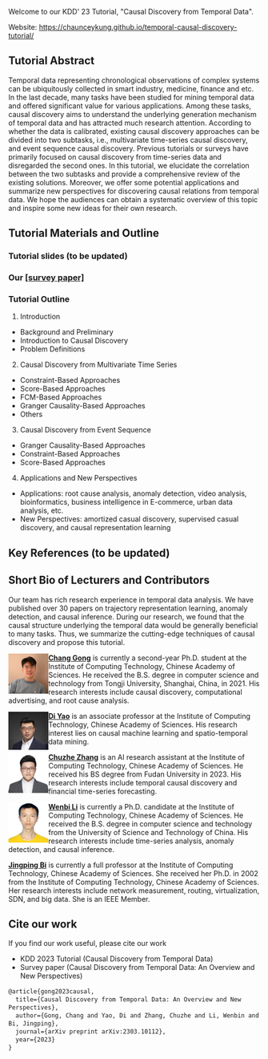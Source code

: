 
Welcome to our KDD' 23 Tutorial, "Causal Discovery from Temporal Data".

Website: https://chaunceykung.github.io/temporal-causal-discovery-tutorial/


## Tutorial Abstract

Temporal data representing chronological observations of complex systems can be ubiquitously collected in smart industry, medicine, finance and etc. In the last decade, many tasks have been studied for mining temporal data and offered significant value for various applications. Among these tasks, causal discovery aims to understand the underlying generation mechanism of temporal data and has attracted much research attention. According to whether the data is calibrated, existing causal discovery approaches can be divided into two subtasks, i.e., multivariate time-series causal discovery, and event sequence causal discovery. Previous tutorials or surveys have primarily focused on causal discovery from time-series data and disregarded the second ones. In this tutorial, we elucidate the correlation between the two subtasks and provide a comprehensive review of the existing solutions. Moreover, we offer some potential applications and summarize new perspectives for discovering causal relations from temporal data. We hope the audiences can obtain a systematic overview of this topic and inspire some new ideas for their own research. 



## Tutorial Materials and Outline

### Tutorial slides (to be updated)

### Our [[survey paper]](https://arxiv.org/abs/2303.10112) 

### Tutorial Outline

1. Introduction
  - Background and Preliminary
  - Introduction to Causal Discovery
  - Problem Definitions

2. Causal Discovery from Multivariate Time Series
  - Constraint-Based Approaches
  - Score-Based Approaches
  - FCM-Based Approaches
  - Granger Causality-Based Approaches
  - Others

3. Causal Discovery from Event Sequence
  - Granger Causality-Based Approaches
  - Constraint-Based Approaches
  - Score-Based Approaches

4. Applications and New Perspectives
  - Applications: root cause analysis, anomaly detection, video analysis, bioinformatics, business intelligence in E-commerce, urban data analysis, etc.
  - New Perspectives: amortized casual discovery, supervised casual discovery, and causal representation learning

## Key References (to be updated)


## Short Bio of Lecturers and Contributors

Our team has rich research experience in temporal data analysis. We have published over 30 papers on trajectory representation learning, anomaly detection, and causal inference. During our research, we found that the causal structure underlying the temporal data would be generally beneficial to many tasks. Thus, we summarize the cutting-edge techniques of causal discovery and propose this tutorial.


<img align="left" src="figs/Chang.jpg" width="80" >**[Chang Gong](https://scholar.google.com.hk/citations?user=DfmjrYkAAAAJ&hl=en)** is currently a second-year Ph.D. student at the Institute of Computing Technology, Chinese Academy of Sciences. He received the B.S. degree in computer science and technology from Tongji University, Shanghai, China, in 2021. His research interests include causal discovery, computational advertising, and root cause analysis.


<img align="left" src="figs/Di.jpg" width="80" >**[Di Yao](http://www.yaodi.info/)** is an associate professor at the Institute of Computing Technology, Chinese Academy of Sciences.  His research interest lies on causal machine learning and spatio-temporal data mining.


<img align="left" src="figs/Chuzhe.jpg" width="80" >**[Chuzhe Zhang]()** is an AI research assistant at the Institute of Computing Technology, Chinese Academy of Sciences. He received his BS degree from Fudan University in 2023. His research interests include temporal causal discovery and financial time-series forecasting.


<img align="left" src="figs/Wenbin.jpg" width="80" >**[Wenbi Li]()** is currently a Ph.D. candidate at the Institute of Computing Technology, Chinese Academy of Sciences. He received the B.S. degree in computer science and technology from the University of Science and Technology of China. His research interests include time-series analysis, anomaly detection, and causal inference.


**[Jingping Bi](http://www.ict.cas.cn/sourcedb_2018_ict_cas/cn/jssrck/200909/t20090917_2496583.html)** is currently a full professor at the Institute of Computing Technology, Chinese Academy of Sciences. She received her Ph.D. in 2002 from the Institute of Computing Technology, Chinese Academy of Sciences. Her research interests include network measurement, routing, virtualization, SDN, and big data. She is an IEEE Member.


## Cite our work 

If you find our work useful, please cite our work
- KDD 2023 Tutorial (Causal Discovery from Temporal Data)
- Survey paper (Causal Discovery from Temporal Data: An Overview and New Perspectives)
```
@article{gong2023causal,
  title={Causal Discovery from Temporal Data: An Overview and New Perspectives},
  author={Gong, Chang and Yao, Di and Zhang, Chuzhe and Li, Wenbin and Bi, Jingping},
  journal={arXiv preprint arXiv:2303.10112},
  year={2023}
}
```



<script type="text/javascript" id="clustrmaps" src="//clustrmaps.com/map_v2.js?d=8szPTSzsKjr4sJsqpi8rGoh4vjdKjatvub51BhT0rEc&cl=ffffff&w=a"></script>

